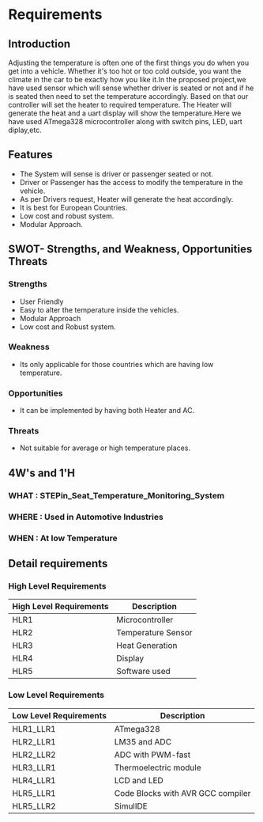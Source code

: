 # Requirements

## Introduction
Adjusting the temperature is often one of the first things you do when you get into a vehicle. Whether it's too hot or too cold outside, you want the climate in the car to be exactly how you like it.In the proposed project,we have used sensor which will sense whether driver is seated or not and if he is seated then need to set the temperature accordingly. Based on that our controller will set the heater to required temperature. The Heater will generate the heat and a uart display will show the temperature.Here we have used ATmega328 microcontroller along with switch pins, LED, uart diplay,etc.
## Features
- The System will sense is driver or passenger seated or not.
- Driver or Passenger has the access to modify the temperature in the vehicle.
- As per Drivers request, Heater will generate the heat accordingly.
- It is best for European Countries.
- Low cost and robust system.
- Modular Approach.

## SWOT- Strengths, and Weakness, Opportunities Threats
### Strengths
- User Friendly
- Easy to alter the temperature inside the vehicles.
- Modular Approach
- Low cost and Robust system.

### Weakness
- Its only applicable for those countries which are having low temperature.
### Opportunities
- It can be implemented by having both Heater and AC.
### Threats
- Not suitable for average or high temperature places.

## 4W's and 1'H
### **WHAT** : STEPin_Seat_Temperature_Monitoring_System
### **WHERE** : Used in Automotive Industries
### **WHEN** : At low Temperature

## Detail requirements
### High Level Requirements
| High Level Requirements      | Description |
| ----------- | ----------- |
| HLR1      | Microcontroller   |
| HLR2   | Temperature Sensor|
| HLR3   | Heat Generation|
| HLR4   | Display|
| HLR5   | Software used|

### Low Level Requirements
| Low Level Requirements      | Description |
| ----------- | ----------- |
| HLR1_LLR1      | ATmega328     |
| HLR2_LLR1   | LM35 and ADC|
| HLR2_LLR2   | ADC with PWM-fast|
| HLR3_LLR1   | Thermoelectric module|
| HLR4_LLR1   |LCD and LED|
| HLR5_LLR1   | Code Blocks with AVR GCC compiler |
| HLR5_LLR2   | SimulIDE |
